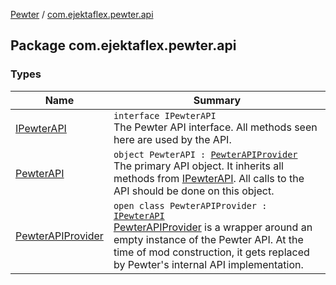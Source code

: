 [Pewter](../index.md) / [com.ejektaflex.pewter.api](./index.md)

## Package com.ejektaflex.pewter.api

### Types

| Name | Summary |
|---|---|
| [IPewterAPI](-i-pewter-a-p-i/index.md) | `interface IPewterAPI`<br>The Pewter API interface. All methods seen here are used by the API. |
| [PewterAPI](-pewter-a-p-i.md) | `object PewterAPI : `[`PewterAPIProvider`](-pewter-a-p-i-provider/index.md)<br>The primary API object. It inherits all methods from [IPewterAPI](-i-pewter-a-p-i/index.md). All calls to the API should be done on this object. |
| [PewterAPIProvider](-pewter-a-p-i-provider/index.md) | `open class PewterAPIProvider : `[`IPewterAPI`](-i-pewter-a-p-i/index.md)<br>[PewterAPIProvider](-pewter-a-p-i-provider/index.md) is a wrapper around an empty instance of the Pewter API. At the time of mod construction, it gets replaced by Pewter's internal API implementation. |
